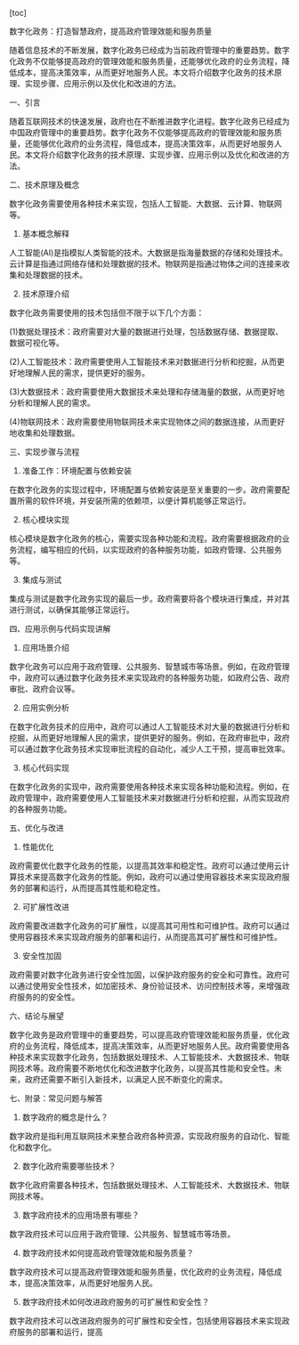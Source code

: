 
[toc]                    
                
                
数字化政务：打造智慧政府，提高政府管理效能和服务质量

随着信息技术的不断发展，数字化政务已经成为当前政府管理中的重要趋势。数字化政务不仅能够提高政府的管理效能和服务质量，还能够优化政府的业务流程，降低成本，提高决策效率，从而更好地服务人民。本文将介绍数字化政务的技术原理、实现步骤、应用示例以及优化和改进的方法。

一、引言

随着互联网技术的快速发展，政府也在不断推进数字化进程。数字化政务已经成为中国政府管理中的重要趋势。数字化政务不仅能够提高政府的管理效能和服务质量，还能够优化政府的业务流程，降低成本，提高决策效率，从而更好地服务人民。本文将介绍数字化政务的技术原理、实现步骤、应用示例以及优化和改进的方法。

二、技术原理及概念

数字化政务需要使用各种技术来实现，包括人工智能、大数据、云计算、物联网等。

1. 基本概念解释

人工智能(AI)是指模拟人类智能的技术。大数据是指海量数据的存储和处理技术。云计算是指通过网络存储和处理数据的技术。物联网是指通过物体之间的连接来收集和处理数据的技术。

2. 技术原理介绍

数字化政务需要使用的技术包括但不限于以下几个方面：

(1)数据处理技术：政府需要对大量的数据进行处理，包括数据存储、数据提取、数据可视化等。

(2)人工智能技术：政府需要使用人工智能技术来对数据进行分析和挖掘，从而更好地理解人民的需求，提供更好的服务。

(3)大数据技术：政府需要使用大数据技术来处理和存储海量的数据，从而更好地分析和理解人民的需求。

(4)物联网技术：政府需要使用物联网技术来实现物体之间的数据连接，从而更好地收集和处理数据。

三、实现步骤与流程

1. 准备工作：环境配置与依赖安装

在数字化政务的实现过程中，环境配置与依赖安装是至关重要的一步。政府需要配置所需的软件环境，并安装所需的依赖项，以便计算机能够正常运行。

2. 核心模块实现

核心模块是数字化政务的核心，需要实现各种功能和流程。政府需要根据政府的业务流程，编写相应的代码，以实现政府的各种服务功能，如政府管理、公共服务等。

3. 集成与测试

集成与测试是数字化政务实现的最后一步。政府需要将各个模块进行集成，并对其进行测试，以确保其能够正常运行。

四、应用示例与代码实现讲解

1. 应用场景介绍

数字化政务可以应用于政府管理、公共服务、智慧城市等场景。例如，在政府管理中，政府可以通过数字化政务技术来实现政府的各种服务功能，如政府公告、政府审批、政府会议等。

2. 应用实例分析

在数字化政务技术的应用中，政府可以通过人工智能技术对大量的数据进行分析和挖掘，从而更好地理解人民的需求，提供更好的服务。例如，在政府审批中，政府可以通过数字化政务技术实现审批流程的自动化，减少人工干预，提高审批效率。

3. 核心代码实现

在数字化政务的实现中，政府需要使用各种技术来实现各种功能和流程。例如，在政府管理中，政府需要使用人工智能技术来对数据进行分析和挖掘，从而实现政府的各种服务功能。

五、优化与改进

1. 性能优化

政府需要优化数字化政务的性能，以提高其效率和稳定性。政府可以通过使用云计算技术来提高数字化政务的性能。例如，政府可以通过使用容器技术来实现政府服务的部署和运行，从而提高其性能和稳定性。

2. 可扩展性改进

政府需要改进数字化政务的可扩展性，以提高其可用性和可维护性。政府可以通过使用容器技术来实现政府服务的部署和运行，从而提高其可扩展性和可维护性。

3. 安全性加固

政府需要对数字化政务进行安全性加固，以保护政府服务的安全和可靠性。政府可以通过使用安全性技术，如加密技术、身份验证技术、访问控制技术等，来增强政府服务的的安全性。

六、结论与展望

数字化政务是政府管理中的重要趋势，可以提高政府管理效能和服务质量，优化政府的业务流程，降低成本，提高决策效率，从而更好地服务人民。政府需要使用各种技术来实现数字化政务，包括数据处理技术、人工智能技术、大数据技术、物联网技术等。政府需要不断地优化和改进数字化政务，以提高其性能和安全性。未来，政府还需要不断引入新技术，以满足人民不断变化的需求。

七、附录：常见问题与解答

1. 数字政府的概念是什么？

数字政府是指利用互联网技术来整合政府各种资源，实现政府服务的自动化、智能化和数字化。

2. 数字化政府需要哪些技术？

数字化政府需要各种技术，包括数据处理技术、人工智能技术、大数据技术、物联网技术等。

3. 数字政府技术的应用场景有哪些？

数字政府技术可以应用于政府管理、公共服务、智慧城市等场景。

4. 数字政府技术如何提高政府管理效能和服务质量？

数字政府技术可以提高政府管理效能和服务质量，优化政府的业务流程，降低成本，提高决策效率，从而更好地服务人民。

5. 数字政府技术如何改进政府服务的可扩展性和安全性？

数字政府技术可以改进政府服务的可扩展性和安全性，包括使用容器技术来实现政府服务的部署和运行，提高


